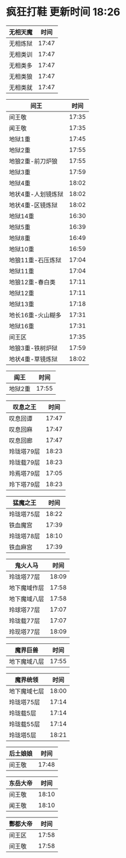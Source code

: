# 疯狂打鞋 更新时间 18:26

| 无相天魔   | 时间    |
|--------|-------|
| 无相炼狱 | 17:47 |
| 无相类训 | 17:47 |
| 无相类多 | 17:47 |
| 无相类狼 | 17:47 |
| 无相类就 | 17:47 |

| 间王   | 时间    |
|--------|-------|
| 间王敬 | 17:35 |
| 闻王敬 | 17:35 |
| 地狱1重 | 17:45 |
| 地狱2重 | 17:55 |
| 地狼2重-前刀炉狼 | 17:55 |
| 地狱3重 | 17:59 |
| 地狱4重 | 18:02 |
| 地状4重-人划镜炼狱 | 18:02 |
| 地状4重-区镜炼狱 | 18:02 |
| 地狱14重 | 16:30 |
| 地狱5重 | 16:39 |
| 地狱8重 | 16:49 |
| 地狱10重 | 16:59 |
| 地狼11重-石压炼狱 | 17:04 |
| 地狱11重 | 17:04 |
| 地狼12重-春白类 | 17:11 |
| 地狱12重 | 17:11 |
| 地狱13重 | 17:18 |
| 地长16重-火山糊多 | 17:31 |
| 地狱16重 | 17:31 |
| 间王区 | 17:35 |
| 地狼3重-铁树炉狱 | 17:59 |
| 地状4重-草镜炼狱 | 18:02 |

| 阎王   | 时间    |
|--------|-------|
| 地狱2重 | 17:55 |

| 叹息之王   | 时间    |
|--------|-------|
| 叹息回谭 | 17:47 |
| 叹息回麻 | 17:47 |
| 叹息回廊 | 17:47 |
| 玲珑塔79层 | 18:23 |
| 玲珑载79层 | 18:23 |
| 玲焉塔79层 | 17:05 |
| 玲下塔79层 | 18:23 |

| 猛魔之王   | 时间    |
|--------|-------|
| 玲珑塔75层 | 18:22 |
| 铁血魔宫 | 17:39 |
| 玲珑塔78层 | 18:10 |
| 铁血麻宫 | 17:39 |

| 鬼火人马   | 时间    |
|--------|-------|
| 玲珑塔77层 | 18:09 |
| 地下魔域作层 | 17:58 |
| 地下魔域八层 | 17:58 |
| 玲球塔77层 | 17:07 |
| 玲珑载77层 | 17:07 |
| 玲现塔77层 | 18:09 |

| 魔界巨兽   | 时间    |
|--------|-------|
| 地下魔域八层 | 17:55 |

| 魔界统领   | 时间    |
|--------|-------|
| 地下魔域七层 | 18:00 |
| 玲珑塔75层 | 17:14 |
| 玲珑载5层 | 17:14 |
| 玲珑载55层 | 17:14 |
| 玲珑塔5层 | 18:21 |

| 后土娘娘   | 时间    |
|--------|-------|
| 间王敬 | 17:48 |

| 东岳大帝   | 时间    |
|--------|-------|
| 间王敬 | 18:10 |
| 闻王敬 | 18:10 |

| 酆都大帝   | 时间    |
|--------|-------|
| 间王区 | 17:58 |
| 间王敬 | 17:58 |